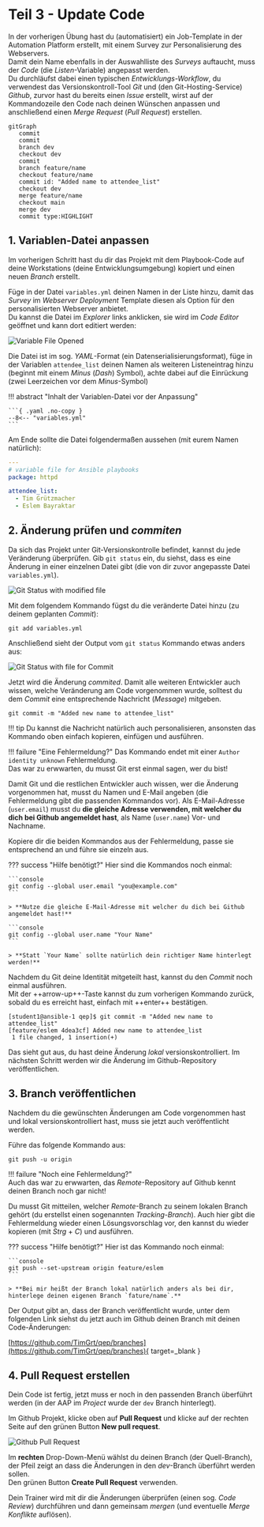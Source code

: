 # Teil 3 - Update Code

In der vorherigen Übung hast du (automatisiert) ein Job-Template in der Automation Platform erstellt, mit einem Survey zur Personalisierung des Webservers.  
Damit dein Name ebenfalls in der Auswahlliste des *Surveys* auftaucht, muss der *Code* (die *Listen*-Variable) angepasst werden.  
Du durchläufst dabei einen typischen *Entwicklungs-Workflow*, du verwendest das Versionskontroll-Tool *Git* und (den Git-Hosting-Service) *Github*, zurvor hast du bereits einen *Issue* erstellt, wirst auf der Kommandozeile den Code nach deinen Wünschen anpassen und anschließend einen *Merge Request* (*Pull Request*) erstellen.

``` { .mermaid }
gitGraph
   commit
   commit
   branch dev
   checkout dev
   commit
   branch feature/name
   checkout feature/name
   commit id: "Added name to attendee_list"
   checkout dev
   merge feature/name
   checkout main
   merge dev
   commit type:HIGHLIGHT
```

## 1. Variablen-Datei anpassen

Im vorherigen Schritt hast du dir das Projekt mit dem Playbook-Code auf deine Workstations (deine Entwicklungsumgebung) kopiert und einen neuen *Branch* erstellt.

Füge in der Datei `variables.yml` deinen Namen in der Liste hinzu, damit das *Survey* im *Webserver Deployment* Template diesen als Option für den personalisierten Webserver anbietet.  
Du kannst die Datei im *Explorer* links anklicken, sie wird im *Code Editor* geöffnet und kann dort editiert werden:

![Variable File Opened](assets/images/CodeVariableFile.png)

Die Datei ist im sog. *YAML*-Format (ein Datenserialisierungsformat), füge in der Variablen `attendee_list` deinen Namen als weiteren Listeneintrag hinzu (beginnt mit einem *Minus* (*Dash*) Symbol), achte dabei auf die Einrückung (zwei Leerzeichen vor dem *Minus*-Symbol)

!!! abstract "Inhalt der Variablen-Datei vor der Anpassung"

    ```{ .yaml .no-copy }
    --8<-- "variables.yml"
    ```

Am Ende sollte die Datei folgendermaßen aussehen (mit eurem Namen natürlich):

```yaml
---
# variable file for Ansible playbooks
package: httpd

attendee_list:
  - Tim Grützmacher
  - Eslem Bayraktar
```

## 2. Änderung prüfen und *commiten*

Da sich das Projekt unter Git-Versionskontrolle befindet, kannst du jede Veränderung überprüfen. Gib `git status` ein, du siehst, dass es eine Änderung in einer einzelnen Datei gibt (die von dir zuvor angepasste Datei `variables.yml`).

![Git Status with modified file](assets/images/GitStatusModified.png)

Mit dem folgendem Kommando fügst du die veränderte Datei hinzu (zu deinem geplanten *Commit*):

```console
git add variables.yml
```

Anschließend sieht der Output vom `git status` Kommando etwas anders aus:

![Git Status with file for Commit](assets/images/GitStatusToCommited.png)

Jetzt wird die Änderung *commited*. Damit alle weiteren Entwickler auch wissen, welche Veränderung am Code vorgenommen wurde, solltest du dem *Commit* eine entsprechende Nachricht (*Message*) mitgeben.

```console
git commit -m "Added new name to attendee_list"
```

!!! tip
    Du kannst die Nachricht natürlich auch personalisieren, ansonsten das Kommando oben einfach kopieren, einfügen und ausführen.

!!! failure "Eine Fehlermeldung?"
    Das Kommando endet mit einer `Author identity unknown` Fehlermeldung.  
    Das war zu erwwarten, du musst Git erst einmal sagen, wer du bist!

Damit Git und die restlichen Entwickler auch wissen, wer die Änderung vorgenommen hat, musst du Namen und E-Mail angeben (die Fehlermeldung gibt die passenden Kommandos vor). Als E-Mail-Adresse (`user.email`) musst du **die gleiche Adresse verwenden, mit welcher du dich bei Github angemeldet hast**, als Name (`user.name`) Vor- und Nachname.

Kopiere dir die beiden Kommandos aus der Fehlermeldung, passe sie entsprechend an und führe sie einzeln aus.

??? success "Hilfe benötigt?"
    Hier sind die Kommandos noch einmal:

    ```console
    git config --global user.email "you@example.com"
    ```

    > **Nutze die gleiche E-Mail-Adresse mit welcher du dich bei Github angemeldet hast!**

    ```console
    git config --global user.name "Your Name"
    ```

    > **Statt `Your Name` sollte natürlich dein richtiger Name hinterlegt werden!**

Nachdem du Git deine Identität mitgeteilt hast, kannst du den *Commit* noch einmal ausführen.  
Mit der ++arrow-up++-Taste kannst du zum vorherigen Kommando zurück, sobald du es erreicht hast, einfach mit ++enter++ bestätigen.

```console
[student1@ansible-1 qep]$ git commit -m "Added new name to attendee_list"
[feature/eslem 4dea3cf] Added new name to attendee_list
 1 file changed, 1 insertion(+)
```

Das sieht gut aus, du hast deine Änderung *lokal* versionskontrolliert. Im nächsten Schritt werden wir die Änderung im Github-Repository veröffentlichen.

## 3. Branch veröffentlichen

Nachdem du die gewünschten Änderungen am Code vorgenommen hast und lokal versionskontrolliert hast, muss sie jetzt auch veröffentlicht werden.  

Führe das folgende Kommando aus:

```console
git push -u origin
```

!!! failure "Noch eine Fehlermeldung?"  
    Auch das war zu erwwarten, das *Remote*-Repository auf Github kennt deinen Branch noch gar nicht!

Du musst Git mitteilen, welcher *Remote*-Branch zu seinem lokalen Branch gehört (du erstellst einen sogenannten *Tracking-Branch*). Auch hier gibt die Fehlermeldung wieder einen Lösungsvorschlag vor, den kannst du wieder kopieren (mit *Strg* + *C*) und ausführen.

??? success "Hilfe benötigt?"
    Hier ist das Kommando noch einmal:

    ```console
    git push --set-upstream origin feature/eslem
    ```

    > **Bei mir heißt der Branch lokal natürlich anders als bei dir, hinterlege deinen eigenen Branch `fature/name`.**

Der Output gibt an, dass der Branch veröffentlicht wurde, unter dem folgenden Link siehst du jetzt auch im Github deinen Branch mit deinen Code-Änderungen:

[https://github.com/TimGrt/qep/branches](https://github.com/TimGrt/qep/branches){ target=_blank }

## 4. Pull Request erstellen

Dein Code ist fertig, jetzt muss er noch in den passenden Branch überführt werden (in der AAP im *Project* wurde der `dev` Branch hinterlegt).  

Im Github Projekt, klicke oben auf **Pull Request** und klicke auf der rechten Seite auf den grünen Button **New pull request**.  

![Github Pull Request](assets/images/GithubPullRequest.png)

Im **rechten** Drop-Down-Menü wählst du deinen Branch (der Quell-Branch), der Pfeil zeigt an dass die Änderungen in den *dev*-Branch überführt werden sollen.  
Den grünen Button **Create Pull Request** verwenden.  

Dein Trainer wird mit dir die Änderungen überprüfen (einen sog. *Code Review*) durchführen und dann gemeinsam *mergen* (und eventuelle *Merge Konflikte* auflösen).

